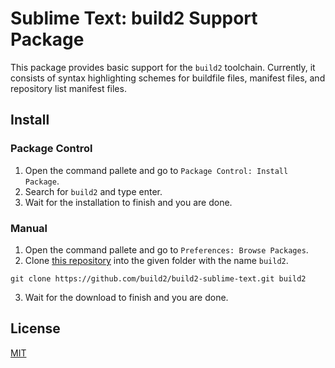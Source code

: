 # Sublime Text: build2 Support Package

This package provides basic support for the `build2` toolchain.
Currently, it consists of syntax highlighting schemes for buildfile
files, manifest files, and repository list manifest files.

## Install
### Package Control
1. Open the command pallete and go to `Package Control: Install Package`.
2. Search for `build2` and type enter.
3. Wait for the installation to finish and you are done.

### Manual
1. Open the command pallete and go to `Preferences: Browse Packages`.
2. Clone [this repository](https://github.com/build2/build2-sublime-text) into the given folder with the name `build2`. 
```
git clone https://github.com/build2/build2-sublime-text.git build2
```
3. Wait for the download to finish and you are done.

## License
[MIT](LICENSE)
